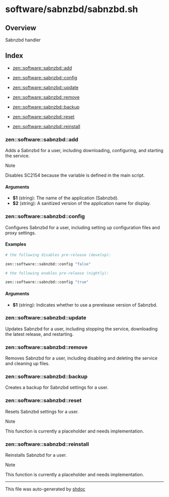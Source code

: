 # software/sabnzbd/sabnzbd.sh

## Overview

Sabnzbd handler

## Index

* [zen::software::sabnzbd::add](#zensoftwaresabnzbdadd)

* [zen::software::sabnzbd::config](#zensoftwaresabnzbdconfig)

* [zen::software::sabnzbd::update](#zensoftwaresabnzbdupdate)

* [zen::software::sabnzbd::remove](#zensoftwaresabnzbdremove)

* [zen::software::sabnzbd::backup](#zensoftwaresabnzbdbackup)

* [zen::software::sabnzbd::reset](#zensoftwaresabnzbdreset)

* [zen::software::sabnzbd::reinstall](#zensoftwaresabnzbdreinstall)


### zen::software::sabnzbd::add

Adds a Sabnzbd for a user, including downloading, configuring, and starting the service.

> [!NOTE]
> Disables SC2154 because the variable is defined in the main script.

#### Arguments

* **$1** (string): The name of the application (Sabnzbd).
* **$2** (string): A sanitized version of the application name for display.

### zen::software::sabnzbd::config

Configures Sabnzbd for a user, including setting up configuration files and proxy settings.

#### Examples

```bash
# the following disables pre-release (develop):

```

```bash
zen::software::sabnzbd::config "false"
```

```bash
# the following enables pre-release (nightly):

```

```bash
zen::software::sabnzbd::config "true"
```

#### Arguments

* **$1** (string): Indicates whether to use a prerelease version of Sabnzbd.

### zen::software::sabnzbd::update

Updates Sabnzbd for a user, including stopping the service, downloading the latest release, and restarting.

### zen::software::sabnzbd::remove

Removes Sabnzbd for a user, including disabling and deleting the service and cleaning up files.

### zen::software::sabnzbd::backup

Creates a backup for Sabnzbd settings for a user.

### zen::software::sabnzbd::reset

Resets Sabnzbd settings for a user.

> [!NOTE]
> This function is currently a placeholder and needs implementation.

### zen::software::sabnzbd::reinstall

Reinstalls Sabnzbd for a user.

> [!NOTE]
> This function is currently a placeholder and needs implementation.

---
This file was auto-generated by [shdoc](https://github.com/MediaEase/shdoc)
